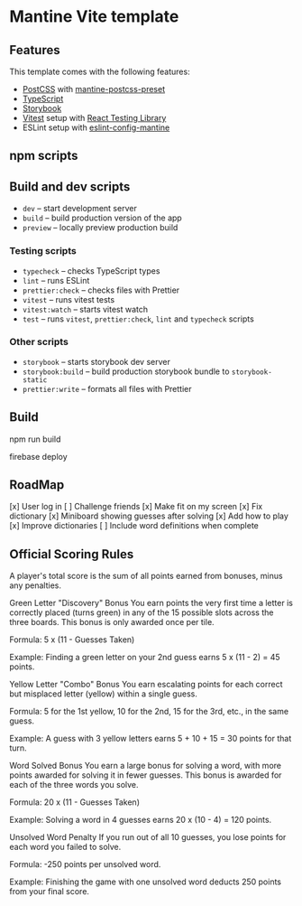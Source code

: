 # Mantine Vite template

## Features

This template comes with the following features:

- [PostCSS](https://postcss.org/) with [mantine-postcss-preset](https://mantine.dev/styles/postcss-preset)
- [TypeScript](https://www.typescriptlang.org/)
- [Storybook](https://storybook.js.org/)
- [Vitest](https://vitest.dev/) setup with [React Testing Library](https://testing-library.com/docs/react-testing-library/intro)
- ESLint setup with [eslint-config-mantine](https://github.com/mantinedev/eslint-config-mantine)

## npm scripts

## Build and dev scripts

- `dev` – start development server
- `build` – build production version of the app
- `preview` – locally preview production build

### Testing scripts

- `typecheck` – checks TypeScript types
- `lint` – runs ESLint
- `prettier:check` – checks files with Prettier
- `vitest` – runs vitest tests
- `vitest:watch` – starts vitest watch
- `test` – runs `vitest`, `prettier:check`, `lint` and `typecheck` scripts

### Other scripts

- `storybook` – starts storybook dev server
- `storybook:build` – build production storybook bundle to `storybook-static`
- `prettier:write` – formats all files with Prettier

## Build

npm run build

firebase deploy

## RoadMap

[x] User log in
[ ] Challenge friends
[x] Make fit on my screen
[x] Fix dictionary
[x] Miniboard showing guesses after solving
[x] Add how to play
[x] Improve dictionaries
[ ] Include word definitions when complete

## Official Scoring Rules

A player's total score is the sum of all points earned from bonuses, minus any penalties.

Green Letter "Discovery" Bonus
You earn points the very first time a letter is correctly placed (turns green) in any of the 15 possible slots across the three boards. This bonus is only awarded once per tile.

Formula: 5 x (11 - Guesses Taken)

Example: Finding a green letter on your 2nd guess earns 5 x (11 - 2) = 45 points.

Yellow Letter "Combo" Bonus
You earn escalating points for each correct but misplaced letter (yellow) within a single guess.

Formula: 5 for the 1st yellow, 10 for the 2nd, 15 for the 3rd, etc., in the same guess.

Example: A guess with 3 yellow letters earns 5 + 10 + 15 = 30 points for that turn.

Word Solved Bonus
You earn a large bonus for solving a word, with more points awarded for solving it in fewer guesses. This bonus is awarded for each of the three words you solve.

Formula: 20 x (11 - Guesses Taken)

Example: Solving a word in 4 guesses earns 20 x (10 - 4) = 120 points.

Unsolved Word Penalty
If you run out of all 10 guesses, you lose points for each word you failed to solve.

Formula: -250 points per unsolved word.

Example: Finishing the game with one unsolved word deducts 250 points from your final score.
